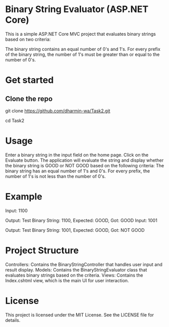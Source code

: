 
# Binary String Evaluator (ASP.NET Core)

This is a simple ASP.NET Core MVC project that evaluates binary strings based on two criteria:

The binary string contains an equal number of 0's and 1's.
For every prefix of the binary string, the number of 1's must be greater than or equal to the number of 0's.

# Get started

## Clone the repo

git clone https://github.com/dharmin-wa/Task2.git

cd Task2

# Usage
Enter a binary string in the input field on the home page.
Click on the Evaluate button.
The application will evaluate the string and display whether the binary string is GOOD or NOT GOOD based on the following criteria:
The binary string has an equal number of 1's and 0's.
For every prefix, the number of 1's is not less than the number of 0's.

# Example
Input: 1100


Output: Test Binary String: 1100, Expected: GOOD, Got: GOOD
Input: 1001

Output: Test Binary String: 1001, Expected: GOOD, Got: NOT GOOD

# Project Structure
Controllers: Contains the BinaryStringController that handles user input and result display.
Models: Contains the BinaryStringEvaluator class that evaluates binary strings based on the criteria.
Views: Contains the Index.cshtml view, which is the main UI for user interaction.

# License
This project is licensed under the MIT License. See the LICENSE file for details.